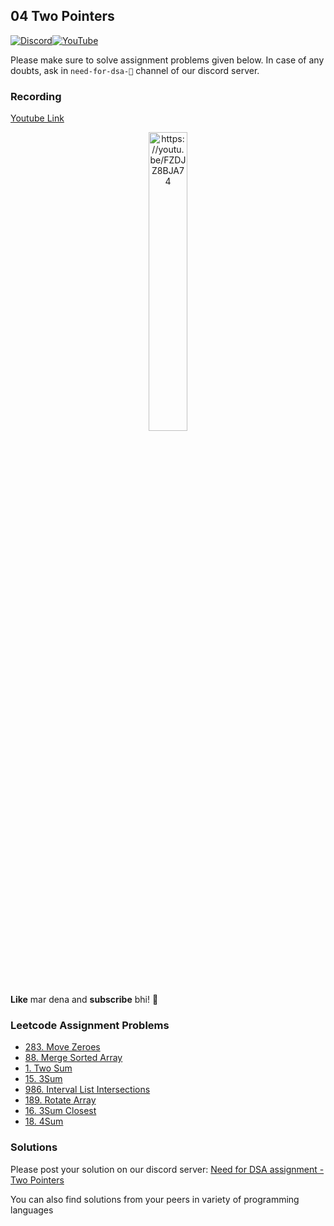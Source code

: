 ## 04 Two Pointers

[![Discord](https://img.shields.io/badge/Discord-%237289DA.svg?style=for-the-badge&logo=discord&logoColor=white)](https://discord.gg/XRhdQkMkQp)[![YouTube](https://img.shields.io/badge/YouTube-%23FF0000.svg?style=for-the-badge&logo=YouTube&logoColor=white)](https://www.youtube.com/channel/UCOr2tU9paYaosUIz0IH7MHg)

Please make sure to solve assignment problems given below. In case of any doubts, ask in `need-for-dsa-🎯` channel of our discord server.

### Recording

[Youtube Link](https://youtu.be/FZDJZ8BJA74)

<p align="center">
  <a href="https://youtu.be/FZDJZ8BJA74">
    <img src="https://img.youtube.com/vi/FZDJZ8BJA74/0.jpg" width="35%" title="Preview" alt="https://youtu.be/FZDJZ8BJA74">
  </a>
</p>

**Like** mar dena and **subscribe** bhi! 🙂

### Leetcode Assignment Problems

- [283. Move Zeroes](https://leetcode.com/problems/move-zeroes/)
- [88. Merge Sorted Array](https://leetcode.com/problems/merge-sorted-array/)
- [1. Two Sum](https://leetcode.com/problems/two-sum/)
- [15. 3Sum](https://leetcode.com/problems/3sum/)
- [986. Interval List Intersections](https://leetcode.com/problems/interval-list-intersections/)
- [189. Rotate Array](https://leetcode.com/problems/rotate-array/)
- [16. 3Sum Closest](https://leetcode.com/problems/3sum-closest/)
- [18. 4Sum](https://leetcode.com/problems/4sum/)

### Solutions

Please post your solution on our discord server: [Need for DSA assignment - Two Pointers](https://discord.com/channels/979773706534543420/1038743887117824021)

You can also find solutions from your peers in variety of programming languages
